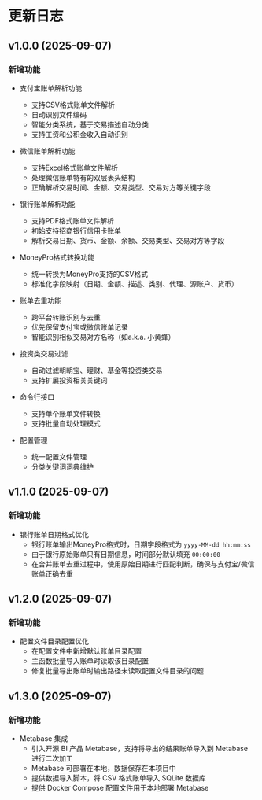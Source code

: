 # 更新日志

## v1.0.0 (2025-09-07)

### 新增功能
- 支付宝账单解析功能
  - 支持CSV格式账单文件解析
  - 自动识别文件编码
  - 智能分类系统，基于交易描述自动分类
  - 支持工资和公积金收入自动识别

- 微信账单解析功能
  - 支持Excel格式账单文件解析
  - 处理微信账单特有的双层表头结构
  - 正确解析交易时间、金额、交易类型、交易对方等关键字段

- 银行账单解析功能
  - 支持PDF格式账单文件解析
  - 初始支持招商银行信用卡账单
  - 解析交易日期、货币、金额、余额、交易类型、交易对方等字段

- MoneyPro格式转换功能
  - 统一转换为MoneyPro支持的CSV格式
  - 标准化字段映射（日期、金额、描述、类别、代理、源账户、货币）

- 账单去重功能
  - 跨平台转账识别与去重
  - 优先保留支付宝或微信账单记录
  - 智能识别相似交易对方名称（如a.k.a. 小黄蜂）

- 投资类交易过滤
  - 自动过滤朝朝宝、理财、基金等投资类交易
  - 支持扩展投资相关关键词

- 命令行接口
  - 支持单个账单文件转换
  - 支持批量自动处理模式

- 配置管理
  - 统一配置文件管理
  - 分类关键词词典维护

## v1.1.0 (2025-09-07)

### 新增功能
- 银行账单日期格式优化
  - 银行账单输出MoneyPro格式时，日期字段格式为 `yyyy-MM-dd hh:mm:ss`
  - 由于银行原始账单只有日期信息，时间部分默认填充 `00:00:00`
  - 在合并账单去重过程中，使用原始日期进行匹配判断，确保与支付宝/微信账单正确去重

## v1.2.0 (2025-09-07)

### 新增功能
- 配置文件目录配置优化
  - 在配置文件中新增默认账单目录配置
  - 主函数批量导入账单时读取该目录配置
  - 修复批量导出账单时输出路径未读取配置文件目录的问题

## v1.3.0 (2025-09-07)

### 新增功能
- Metabase 集成
  - 引入开源 BI 产品 Metabase，支持将导出的结果账单导入到 Metabase 进行二次加工
  - Metabase 可部署在本地，数据保存在本项目中
  - 提供数据导入脚本，将 CSV 格式账单导入 SQLite 数据库
  - 提供 Docker Compose 配置文件用于本地部署 Metabase

